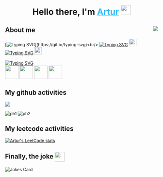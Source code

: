 <h1 align="center">Hello there, I'm 
    <a style="color: #36BCF7FF" href="https://linkedin.com/in/artur-zakirov" target="_blank">Artur</a> 
    <img src="https://www.emojiall.com/images/animations/joypixels/64px/waving_hand.gif" height="32"/>
</h1>

## About me <img align="right" src="https://komarev.com/ghpvc/?username=fractalical" />
[![Typing SVG](https://readme-typing-svg.herokuapp.com?font=Fira+Code&size=14&pause=1000&multiline=true&width=435&height=70&lines=Very+motivated+Python+developer;at+the+beginning+of+his+career+path.)](https://git.io/typing-svg)<br/>
[![Typing SVG](https://readme-typing-svg.herokuapp.com?font=Fira+Code&size=14&pause=1000&vCenter=true&color=A9B7BC&repeat=false&width=300&height=20&lines=Glad+to+yout+connection+on+Linkedin)](https://git.io/typing-svg)
<a href="https://linkedin.com/in/artur-zakirov">
<img src="https://www.svgrepo.com/show/157006/linkedin.svg" height="24"/><br/>
</a>
[![Typing SVG](https://readme-typing-svg.herokuapp.com?font=Fira+Code&size=14&pause=1000&vCenter=true&color=A9B7BC&repeat=false&width=190&height=20&lines=Or+message+in+Telegram)](https://git.io/typing-svg)
<a href="https://t.me/let_there_be_artur">
<img src="https://www.svgrepo.com/show/349527/telegram.svg" height="24"/><br/><br/>
</a>
[![Typing SVG](https://readme-typing-svg.herokuapp.com?font=Fira+Code&size=14&pause=1000&vCenter=true&color=A9B7BC&repeat=false&width=375&height=20&lines=My+stack+(still+being+updated)%3A)](https://git.io/typing-svg)<br/>
<img src="https://www.svgrepo.com/show/354238/python.svg" height="44"/>
<img src="https://www.svgrepo.com/show/354200/postgresql.svg" height="44"/>
<img src="https://www.svgrepo.com/show/374094/sqlite.svg" height="44"/>
<img src="https://www.svgrepo.com/show/373554/django.svg" height="44"/>

<h2 align="left">My github activities</h2>

<img src="https://github-profile-summary-cards.vercel.app/api/cards/profile-details?username=fractalical&theme=github_dark">
<p>
<img src="https://github-profile-summary-cards.vercel.app/api/cards/stats?username=fractalical&theme=github_dark" alt="ph1">
<img src="https://github-profile-summary-cards.vercel.app/api/cards/productive-time?username=fractalical&theme=github_dark" alt="ph2">
</p>

<h2 align="left">My leetcode activities</h2>

[![Artur's LeetCode stats](https://leetcode-stats-six.vercel.app/api?username=let_there_be_artur&theme=dark)](https://github.com/fractalical/leetcode-stats)

<h2 align="left">Finally, the joke 
    <img align="center" src="https://www.emojiall.com/images/animations/joypixels/64px/face_with_tears_of_joy.gif" height="32"/>
</h2>

![Jokes Card](https://readme-jokes.vercel.app/api?hideBorder&qColor=%2336BCF7&aColor=%2399ff99)
